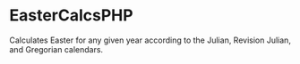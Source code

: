 # EasterCalcsPHP
Calculates Easter for any given year according to the Julian, Revision Julian, and Gregorian calendars.
